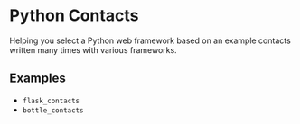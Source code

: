 # Python Contacts
Helping you select a Python web framework based on an example 
contacts written many times with various frameworks.


## Examples
* `flask_contacts`
* `bottle_contacts`
